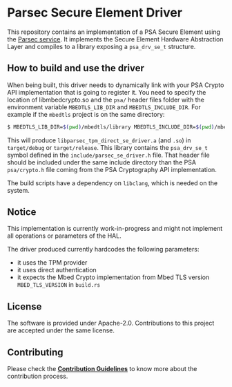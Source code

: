 <!--
  -- Copyright 2020 Contributors to the Parsec project. 
  -- SPDX-License-Identifier: Apache-2.0
--->
# Parsec Secure Element Driver

This repository contains an implementation of a PSA Secure Element using the [Parsec service](https://github.com/parallaxsecond/parsec).
It implements the Secure Element Hardware Abstraction Layer and compiles to a library exposing
a `psa_drv_se_t` structure.

## How to build and use the driver

When being built, this driver needs to dynamically link with your PSA Crypto
API implementation that is going to register it.  You need to specify the
location of libmbedcrypto.so and the `psa/` header files folder with the
environment variable `MBEDTLS_LIB_DIR` and `MBEDTLS_INCLUDE_DIR`. For example
if the `mbedtls` project is on the same directory:

```bash
$ MBEDTLS_LIB_DIR=$(pwd)/mbedtls/library MBEDTLS_INCLUDE_DIR=$(pwd)/mbedtls/include cargo build
```

This will produce `libparsec_tpm_direct_se_driver.a` (and `.so`) in
`target/debug` or `target/release`.  This library contains the `psa_drv_se_t`
symbol defined in the `include/parsec_se_driver.h` file.  That header file
should be included under the same include directory than the PSA `psa/crypto.h`
file coming from the PSA Cryptography API implementation.

The build scripts have a dependency on `libclang`, which is needed on the
system.

## Notice

This implementation is currently work-in-progress and might not implement all operations or
parameters of the HAL.

The driver produced currently hardcodes the following parameters:
* it uses the TPM provider
* it uses direct authentication
* it expects the Mbed Crypto implementation from Mbed TLS version `MBED_TLS_VERSION` in `build.rs`

## License

The software is provided under Apache-2.0. Contributions to this project are accepted under the same license.

## Contributing

Please check the [**Contribution Guidelines**](https://parallaxsecond.github.io/parsec-book/contributing.html)
to know more about the contribution process.
